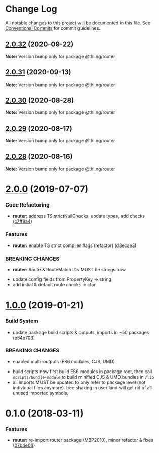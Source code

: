 # Change Log

All notable changes to this project will be documented in this file.
See [Conventional Commits](https://conventionalcommits.org) for commit guidelines.

## [2.0.32](https://github.com/thi-ng/umbrella/compare/@thi.ng/router@2.0.31...@thi.ng/router@2.0.32) (2020-09-22)

**Note:** Version bump only for package @thi.ng/router





## [2.0.31](https://github.com/thi-ng/umbrella/compare/@thi.ng/router@2.0.30...@thi.ng/router@2.0.31) (2020-09-13)

**Note:** Version bump only for package @thi.ng/router





## [2.0.30](https://github.com/thi-ng/umbrella/compare/@thi.ng/router@2.0.29...@thi.ng/router@2.0.30) (2020-08-28)

**Note:** Version bump only for package @thi.ng/router





## [2.0.29](https://github.com/thi-ng/umbrella/compare/@thi.ng/router@2.0.28...@thi.ng/router@2.0.29) (2020-08-17)

**Note:** Version bump only for package @thi.ng/router





## [2.0.28](https://github.com/thi-ng/umbrella/compare/@thi.ng/router@2.0.27...@thi.ng/router@2.0.28) (2020-08-16)

**Note:** Version bump only for package @thi.ng/router





# [2.0.0](https://github.com/thi-ng/umbrella/compare/@thi.ng/router@1.0.12...@thi.ng/router@2.0.0) (2019-07-07)

### Code Refactoring

* **router:** address TS strictNullChecks, update types, add checks ([c7ff9a4](https://github.com/thi-ng/umbrella/commit/c7ff9a4))

### Features

* **router:** enable TS strict compiler flags (refactor) ([d3ecae3](https://github.com/thi-ng/umbrella/commit/d3ecae3))

### BREAKING CHANGES

* **router:** Route & RouteMatch IDs MUST be strings now

- update config fields from PropertyKey => string
- add initial & default route checks in ctor

# [1.0.0](https://github.com/thi-ng/umbrella/compare/@thi.ng/router@0.1.30...@thi.ng/router@1.0.0) (2019-01-21)

### Build System

* update package build scripts & outputs, imports in ~50 packages ([b54b703](https://github.com/thi-ng/umbrella/commit/b54b703))

### BREAKING CHANGES

* enabled multi-outputs (ES6 modules, CJS, UMD)

- build scripts now first build ES6 modules in package root, then call
  `scripts/bundle-module` to build minified CJS & UMD bundles in `/lib`
- all imports MUST be updated to only refer to package level
  (not individual files anymore). tree shaking in user land will get rid of
  all unused imported symbols.

<a name="0.1.0"></a>
# 0.1.0 (2018-03-11)

### Features

* **router:** re-import router package (MBP2010), minor refactor & fixes ([07b4e06](https://github.com/thi-ng/umbrella/commit/07b4e06))

